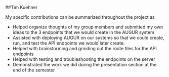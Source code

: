 ##Tim Kuehner

My specific contributions can be summarized throughout the project as
* Helped organize thoughts of my group members and submitted my own ideas to the 3 endpoints that we would create in the AUGUR system
* Assisted with deploying AUGUR on our systems so that we could create, run, and test the API endpoints we would later create.  
* Helped with brainstorming and grinding out the route files for the API endpoints
* Helped with testing and troubleshooting the endpoints on the server
* Demonstrated the work we did during the presentation section at the end of the semester
